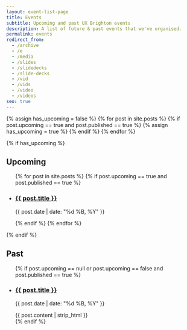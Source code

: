 ```yaml
---
layout: event-list-page
title: Events
subtitle: Upcoming and past UX Brighton events
description: A list of future & past events that we've organised.
permalink: events
redirect_from:
  - /archive
  - /e
  - /media
  - /slides
  - /slidedecks
  - /slide-decks
  - /vid
  - /vids
  - /video
  - /videos
seo: true
---
```


{% assign has_upcoming = false %}
{% for post in site.posts %}
  {% if post.upcoming == true and post.published == true %}
    {% assign has_upcoming = true %}
  {% endif %}
{% endfor %}

<!-- Sample links with search parameters -->
<!-- [Mentorship](?filter=mentorship) · [Design](?filter=design) · [Conference](?filter=conference) · [Psychology](?filter=psycho) · [UX Brighton Socials](?filter=ux+brighton+social) -->

{% if has_upcoming %}

## Upcoming

<ul class="event-archive no-list">
{% for post in site.posts %}
  {% if post.upcoming == true and post.published == true %}
  <li>
    <article>
      <h3><a href="{{ site.url }}{{post.url}}">{{ post.title }}</a></h3>
      <p>{{ post.date | date: "%d %B, %Y" }}</p>
    </article>
  </li>
  {% endif %}
{% endfor %}
</ul>

{% endif %}

## Past

<ul class="event-archive list no-list">
<!-- {% for post in site.posts %}
{% if post.noinfo == null %}
{% if post.stub == null %} -->
  {% if post.upcoming == null or post.upcoming == false and post.published == true %}
  <li>
    <article>
      <h3 class="post-title"><a href="{{ site.url }}{{post.url}}">{{ post.title }}</a></h3>
      <p class="post-date">{{ post.date | date: "%d %B, %Y" }}</p>
      <div class="post-excerpt">{{ post.content | strip_html }}</div>
    </article>
  </li>
  {% endif %}
<!-- {% endif %}
{% endif %}
{% endfor %} -->
</ul>

<!-- ## Past events without much info

We don't have much information about the following past events. You can help us contribute content by getting in touch on Twitter or GitHub.

<ul class="event-archive no-list">
{% for post in site.posts %}
  {% if post.noinfo == true %}
  <li>
    <article>
      <h3><a href="{{ site.url }}{{post.url}}">{{ post.title }}</a></h3>
      <p>{{ post.date | date: "%d %B, %Y" }}</p>
    </article>
  </li>
  {% endif %}
{% endfor %}
</ul> -->

<!-- ## Future events

The following events are mere ideas. If you'd like to speak at or help organise any of these, get in touch.

<ul class="event-archive no-list">
{% for post in site.posts %}
  {% if post.stub == true %}
  <li>
    <article>
      <h3><a href="{{ site.url }}{{post.url}}">{{ post.title }}</a></h3>
    </article>
  </li>
  {% endif %}
{% endfor %}
</ul> -->
